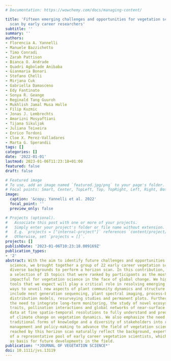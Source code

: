 ```yaml
---
# Documentation: https://wowchemy.com/docs/managing-content/

title: 'Fifteen emerging challenges and opportunities for vegetation science: A horizon
  scan by early career researchers'
subtitle: ''
summary: ''
authors:
- Florencia A. Yannelli
- Manuele Bazzichetto
- Timo Conradi
- Zarah Pattison
- Bianca O. Andrade
- Quadri Agbolade Anibaba
- Gianmaria Bonari
- Stefano Chelli
- Mirjana Cuk
- Gabriella Damasceno
- Edy Fantinato
- Sonya R. Geange
- Reginald Tang Guuroh
- Mukhlish Jamal Musa Holle
- Filip Kuzmic
- Jonas J. Lembrechts
- Amarizni Mosyaftiani
- Tijana Sikuljak
- Juliana Teixeira
- Enrico Tordoni
- Cloe X. Perez-Valladares
- Marta G. Sperandii
tags: []
categories: []
date: '2022-01-01'
lastmod: 2023-01-06T11:23:18+01:00
featured: false
draft: false

# Featured image
# To use, add an image named `featured.jpg/png` to your page's folder.
# Focal points: Smart, Center, TopLeft, Top, TopRight, Left, Right, BottomLeft, Bottom, BottomRight.
image:
  caption: '&copy; Yannelli et al. 2022'
  focal_point: ''
  preview_only: false

# Projects (optional).
#   Associate this post with one or more of your projects.
#   Simply enter your project's folder or file name without extension.
#   E.g. `projects = ["internal-project"]` references `content/project/deep-learning/index.md`.
#   Otherwise, set `projects = []`.
projects: []
publishDate: '2023-01-06T10:23:18.009169Z'
publication_types:
- '2'
abstract: With the aim to identify future challenges and opportunities in vegetation
  science, we brought together a group of 22 early career vegetation scientists from
  diverse backgrounds to perform a horizon scan. In this contribution, we present
  a selection of 15 topics that were ranked by participants as the most emergent and
  impactful for vegetation science in the face of global change. We highlight methodological
  tools that we expect will play a critical role in resolving emerging issues by providing
  ways to unveil new aspects of plant community dynamics and structure. These tools
  include next generation sequencing, plant spectral imaging, process-based species
  distribution models, resurveying studies and permanent plots. Further, we stress
  the need to integrate long-term monitoring, the study of novel ecosystems, below-ground
  traits, pollination interactions and global networks of near-surface microclimate
  data at fine spatio-temporal resolutions to fully understand and predict the impacts
  of climate change on vegetation dynamics. We also emphasize the need to integrate
  traditional forms of knowledge and a diversity of stakeholders into research, teaching,
  management and policy-making to advance the field of vegetation science. The conclusions
  reached by this horizon scan naturally reflect the background, expertise and interests
  of a representative pool of early career vegetation scientists, which should serve
  as basis for future developments in the field.
publication: '*JOURNAL OF VEGETATION SCIENCE*'
doi: 10.1111/jvs.13119
---
```

